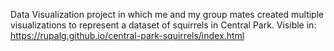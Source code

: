 
Data Visualization project in which me and my group mates created multiple visualizations to represent a dataset of squirrels in Central Park. Visible in: https://rupalg.github.io/central-park-squirrels/index.html
